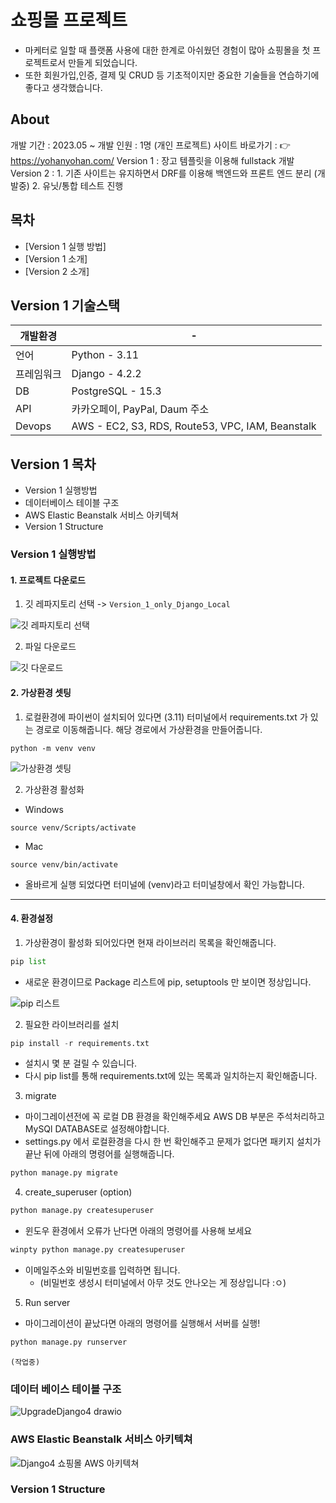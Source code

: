 
# 쇼핑몰 프로젝트

- 마케터로 일할 때 플랫폼 사용에 대한 한계로 아쉬웠던 경험이 많아 쇼핑몰을 첫 프로젝트로서 만들게 되었습니다.
- 또한 회원가입,인증, 결제 및 CRUD 등 기초적이지만 중요한 기술들을 연습하기에 좋다고 생각했습니다.

## About

개발 기간 : 2023.05 ~ 
개발 인원 : 1명 (개인 프로젝트)
사이트 바로가기 : 👉 https://yohanyohan.com/
Version 1 : 장고 템플릿을 이용해 fullstack 개발
Version 2 : 1. 기존 사이트는 유지하면서 DRF를 이용해 백엔드와 프론트 엔드 분리 (개발중)
	    2. 유닛/통합 테스트 진행

## 목차
- [Version 1 실행 방법]
- [Version 1 소개]
- [Version 2 소개]

## Version 1 기술스택

| 개발환경   | -                |
| ---------- | ---------------- |
| 언어       | Python - 3.11      |
| 프레임워크 | Django - 4.2.2      |
| DB         | PostgreSQL - 15.3 |
| API        |       카카오페이, PayPal, Daum 주소           |
| Devops           |    AWS - EC2, S3, RDS, Route53, VPC, IAM, Beanstalk               |


## Version 1 목차
- Version 1 실행방법
- 데이터베이스 테이블 구조
- AWS Elastic Beanstalk 서비스 아키텍쳐
- Version 1 Structure


### Version 1 실행방법
#### 1. 프로젝트 다운로드

1. 깃 레파지토리 선택 -> `Version_1_only_Django_Local`

![깃 레파지토리 선택](https://github.com/ramyo564/Upgrade_Django4/assets/103474568/5a3648e0-9784-40eb-bc34-479425035623)

2. 파일 다운로드

![깃 다운로드](https://github.com/ramyo564/Upgrade_Django4/assets/103474568/a1692a2e-f9a2-4ab0-882c-b9111a556a21)

#### 2. 가상환경 셋팅

1. 로컬환경에 파이썬이 설치되어 있다면 (3.11) 터미널에서 requirements.txt 가 있는 경로로 이동해줍니다. 해당 경로에서 가상환경을 만들어줍니다.

```
python -m venv venv
```
![가상환경 셋팅](https://github.com/ramyo564/Upgrade_Django4/assets/103474568/df3806c8-2781-4669-9a0e-39fc5c6b4d4a)


2. 가상환경 활성화

  - Windows
```
source venv/Scripts/activate
```
  - Mac
```
source venv/bin/activate
```

- 올바르게 실행 되었다면 터미널에 (venv)라고 터미널창에서 확인 가능합니다.

----- 
#### 4. 환경설정

1. 가상환경이 활성화 되어있다면 현재 라이브러리 목록을 확인해줍니다.

```python
pip list
```
  - 새로운 환경이므로 Package 리스트에 pip, setuptools 만 보이면 정상입니다.

![pip 리스트](https://github.com/ramyo564/Upgrade_Django4/assets/103474568/bb67b0a6-097b-4417-bfb1-c52a60e4466d)


2. 필요한 라이브러리를 설치

```python
pip install -r requirements.txt
```

  - 설치시 몇 분 걸릴 수 있습니다.
  - 다시 pip list를 통해 requirements.txt에 있는 목록과 일치하는지 확인해줍니다.     

3. migrate

  - 마이그레이션전에 꼭 로컬 DB 환경을 확인해주세요 AWS DB 부분은 주석처리하고 MySQl DATABASE로 설정해야합니다.
  - settings.py 에서 로컬환경을 다시 한 번 확인해주고 문제가 없다면 패키지 설치가 끝난 뒤에 아래의 명령어를 실행해줍니다.     

```python
python manage.py migrate
```

4. create_superuser (option)

```python
python manage.py createsuperuser
```

  - 윈도우 환경에서 오류가 난다면 아래의 명령어를 사용해 보세요     

```python
winpty python manage.py createsuperuser
```

  - 이메일주소와 비밀번호를 입력하면 됩니다.
	- (비밀번호 생성시 터미널에서 아무 것도 안나오는 게 정상입니다 :ㅇ)

5. Run server

  - 마이그레이션이 끝났다면 아래의 명령어를 실행해서 서버를 실행!

```python
python manage.py runserver
```


```
(작업중)
```




### 데이터 베이스 테이블 구조

![UpgradeDjango4 drawio](https://github.com/ramyo564/Upgrade_Django4/assets/103474568/9bd8a9ac-8b81-4491-a31f-60129e42553d)

### AWS Elastic Beanstalk 서비스 아키텍쳐

![Django4 쇼핑몰 AWS 아키텍쳐](https://github.com/ramyo564/Upgrade_Django4/assets/103474568/e19728f1-ec2c-4357-a8bd-efe2fa8cf2f9)


### Version 1 Structure




